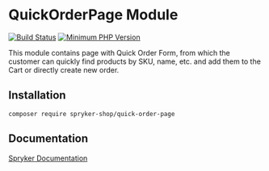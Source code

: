 # QuickOrderPage Module
[![Build Status](https://travis-ci.org/spryker-shop/quick-order-page.svg)](https://travis-ci.org/spryker-shop/quick-order-page)
[![Minimum PHP Version](https://img.shields.io/badge/php-%3E%3D%207.2-8892BF.svg)](https://php.net/)

This module contains page with Quick Order Form, from which the customer can quickly find products by SKU, name, etc. and add them to the Cart or directly create new order.

## Installation

```
composer require spryker-shop/quick-order-page
```

## Documentation

[Spryker Documentation](https://academy.spryker.com/developing_with_spryker/module_guide/modules.html)
